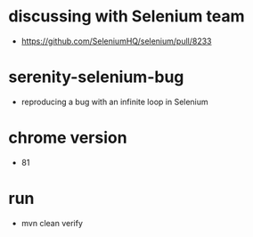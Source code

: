 # discussing with Selenium team

- https://github.com/SeleniumHQ/selenium/pull/8233

# serenity-selenium-bug

- reproducing a bug with an infinite loop in Selenium

# chrome version

- 81

# run

- mvn clean verify
